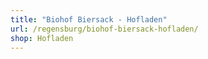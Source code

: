 ```yaml
---
title: "Biohof Biersack - Hofladen"
url: /regensburg/biohof-biersack-hofladen/
shop: Hofladen
---
```

